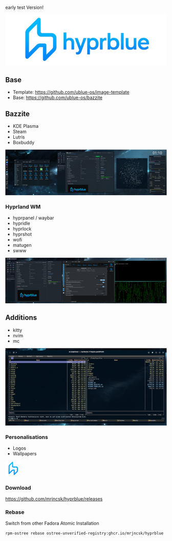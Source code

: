 early test Version!

![Banner](images/Banner.png)

## Base

- Template: https://github.com/ublue-os/image-template
- Base: https://github.com/ublue-os/bazzite

## Bazzite

- KDE Plasma
- Steam
- Lutris
- Boxbuddy

![Plasma](images/Plasma.png)

### Hyprland WM

- hyprpanel / waybar
- hypridle
- hyprlock
- hyprshot
- wofi
- matugen
- swww

![Hyprland](images/Hyprland.png)

## Additions

- kitty
- nvim
- mc

![MC](images/MC.png)

### Personalisations

- Logos
- Wallpapers

![Logo](images/Logo.png)

### Download

https://github.com/mrjncsk/hyprblue/releases

### Rebase

Switch from other Fadora Atomic Installation

```bash
rpm-ostree rebase ostree-unverified-registry:ghcr.io/mrjncsk/hyprblue
```
